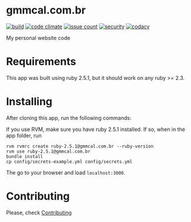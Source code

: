 gmmcal.com.br
=============

[![build](https://travis-ci.org/gmmcal/gmmcal.com.br.svg?branch=master)](https://travis-ci.org/gmmcal/gmmcal.com.br)
[![code climate](https://codeclimate.com/github/gmmcal/gmmcal.com.br/badges/gpa.svg)](https://codeclimate.com/github/gmmcal/gmmcal.com.br)
[![issue count](https://codeclimate.com/github/gmmcal/gmmcal.com.br/badges/issue_count.svg)](https://codeclimate.com/github/gmmcal/gmmcal.com.br)
[![security](https://hakiri.io/github/gmmcal/gmmcal.com.br/master.svg)](https://hakiri.io/github/gmmcal/gmmcal.com.br/master)
[![codacy](https://api.codacy.com/project/badge/Grade/c850292baefe4606b80f9efe5804551a)](https://www.codacy.com/app/gmmcal/gmmcal-com-br)

My personal website code

# Requirements

This app was built using ruby 2.5.1, but it should work on any ruby >= 2.3.

# Installing

After cloning this app, run the following commands:

If you use RVM, make sure you have ruby 2.5.1 installed. If so, when in the app folder, run

```
rvm rvmrc create ruby-2.5.1@gmmcal.com.br --ruby-version
rvm use ruby-2.5.1@gmmcal.com.br
bundle install
cp config/secrets-example.yml config/secrets.yml
```

The go to your browser and load ```localhost:3000```.

# Contributing

Please, check [Contributing](https://github.com/gmmcal/gmmcal.com.br/blob/master/CONTRIBUTING.md)
